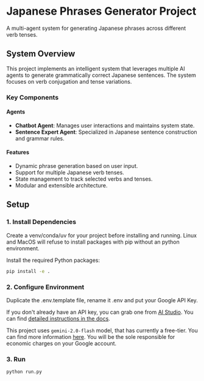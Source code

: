 # Japanese Phrases Generator Project

A multi-agent system for generating Japanese phrases across different verb tenses.

## System Overview
This project implements an intelligent system that leverages multiple AI agents to generate grammatically correct Japanese sentences. The system focuses on verb conjugation and tense variations.

### Key Components

#### Agents
- **Chatbot Agent**: Manages user interactions and maintains system state.
- **Sentence Expert Agent**: Specialized in Japanese sentence construction and grammar rules.

#### Features
- Dynamic phrase generation based on user input.
- Support for multiple Japanese verb tenses.
- State management to track selected verbs and tenses.
- Modular and extensible architecture.

## Setup

### 1. Install Dependencies

Create a venv/conda/uv for your project before installing and running.
Linux and MacOS will refuse to install packages with pip without an python environment.

Install the required Python packages:
```bash
pip install -e .
```

### 2. Configure Environment
Duplicate the .env.template file, rename it .env and put your Google API Key.

If you don't already have an API key, you can grab one from [AI Studio](https://aistudio.google.com/app/apikey). You can find [detailed instructions in the docs](https://ai.google.dev/gemini-api/docs/api-key).

This project uses `gemini-2.0-flash` model, that has currently a free-tier. You can find more information [here](https://ai.google.dev/gemini-api/docs/rate-limits).
You will be the sole responsible for economic charges on your Google account.

### 3. Run
```shell
python run.py
```
